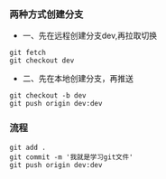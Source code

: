 ### 两种方式创建分支
+ 一、先在远程创建分支dev,再拉取切换
```
git fetch
git checkout dev
```
+ 二、先在本地创建分支，再推送
```
git checkout -b dev
git push origin dev:dev
```

### 流程
```
git add .
git commit -m '我就是学习git文件'
git push origin dev:dev
```

